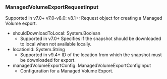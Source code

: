 ### ManagedVolumeExportRequestInput
Supported in v7.0+
  v7.0-v8.0: 
  v8.1+: Request object for creating a Managed Volume export.

- shouldDownloadToLocal: System.Boolean
  - Supported in v7.0+
      Specifies if the snapshot should be downloaded to local when not available locally.
- locationId: System.String
  - Supported in v9.4+
      ID of the location from which the snapshot must be downloaded for export.
- managedVolumeExportConfig: ManagedVolumeExportConfigInput
  - Configuration for a Managed Volume Export.
